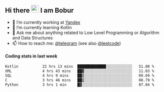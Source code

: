 ## Hi there <img src="https://media.giphy.com/media/hvRJCLFzcasrR4ia7z/giphy.gif" width="25px" height="25px"> I am Bobur

- 💼 I’m currently working at [Yandex](https://yandex.ru/)
- 🌱 I’m currently learning Kotlin
- 💬 Ask me about anything related to Low Level Programming or Algorithm and Data Structures
- 📫 How to reach me: [@telegram](https://t.me/octoant) (see also [@leetcode](https://leetcode.com/octoant/))    

#### Coding stats in last week

<!--START_SECTION:waka-->

```txt
Kotlin           22 hrs 13 mins  █████████████░░░░░░░░░░░░   51.80 %
XML              4 hrs 43 mins   ██▓░░░░░░░░░░░░░░░░░░░░░░   11.03 %
SQL              4 hrs 9 mins    ██▒░░░░░░░░░░░░░░░░░░░░░░   09.69 %
C                3 hrs 46 mins   ██▒░░░░░░░░░░░░░░░░░░░░░░   08.79 %
Python           3 hrs 1 min     █▓░░░░░░░░░░░░░░░░░░░░░░░   07.04 %
```

<!--END_SECTION:waka-->
